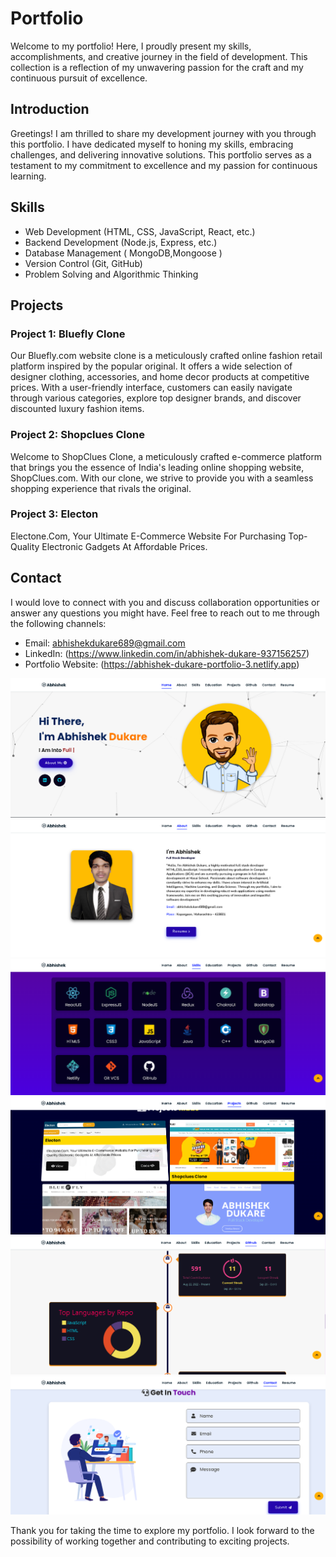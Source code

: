 # Portfolio

Welcome to my portfolio! Here, I proudly present my skills, accomplishments, and creative journey in the field of development. This collection is a reflection of my unwavering passion for the craft and my continuous pursuit of excellence.

## Introduction

Greetings! I am thrilled to share my development journey with you through this portfolio. I have dedicated myself to honing my skills, embracing challenges, and delivering innovative solutions. This portfolio serves as a testament to my commitment to excellence and my passion for continuous learning.

## Skills

- Web Development (HTML, CSS, JavaScript, React, etc.)
- Backend Development (Node.js, Express, etc.)
- Database Management ( MongoDB,Mongoose )
- Version Control (Git, GitHub)
- Problem Solving and Algorithmic Thinking

## Projects

### Project 1: Bluefly Clone
Our Bluefly.com website clone is a meticulously crafted online fashion retail platform inspired by the popular original. It offers a wide selection of designer clothing, accessories, and home decor products at competitive prices. With a user-friendly interface, customers can easily navigate through various categories, explore top designer brands, and discover discounted luxury fashion items.

### Project 2: Shopclues Clone
Welcome to ShopClues Clone, a meticulously crafted e-commerce platform that brings you the essence of India's leading online shopping website, ShopClues.com. With our clone, we strive to provide you with a seamless shopping experience that rivals the original.

### Project 3: Electon
Electone.Com, Your Ultimate E-Commerce Website For Purchasing Top-Quality Electronic Gadgets At Affordable Prices.

## Contact

I would love to connect with you and discuss collaboration opportunities or answer any questions you might have. Feel free to reach out to me through the following channels:

- Email: abhishekdukare689@gmail.com
- LinkedIn: (https://www.linkedin.com/in/abhishek-dukare-937156257)
- Portfolio Website: (https://abhishek-dukare-portfolio-3.netlify.app)

<img src="assets/images/portfolio-screenshot/portfolio-3-home.png" />

<img src="assets/images/portfolio-screenshot/portfolio-3-about.png" />

<img src="assets/images/portfolio-screenshot/portfolio-3-skills.png" />

<img src="assets/images/portfolio-screenshot/portfolio-3-project.png" />

<img src="assets/images/portfolio-screenshot/portfolio-3-github.png" />

<img src="assets/images/portfolio-screenshot/portfolio-3-contact.png" />


Thank you for taking the time to explore my portfolio. I look forward to the possibility of working together and contributing to exciting projects.